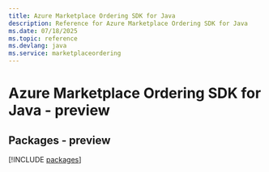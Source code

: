 ```yaml
---
title: Azure Marketplace Ordering SDK for Java
description: Reference for Azure Marketplace Ordering SDK for Java
ms.date: 07/18/2025
ms.topic: reference
ms.devlang: java
ms.service: marketplaceordering
---
```

# Azure Marketplace Ordering SDK for Java - preview
## Packages - preview
[!INCLUDE [packages](marketplace-ordering-index.md)]